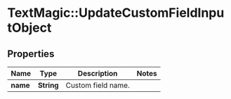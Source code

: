 # TextMagic::UpdateCustomFieldInputObject

## Properties
Name | Type | Description | Notes
------------ | ------------- | ------------- | -------------
**name** | **String** | Custom field name. | 


